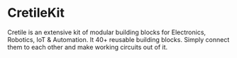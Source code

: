 # CretileKit
Cretile is an extensive kit of modular building blocks for Electronics, Robotics, IoT &amp; Automation. It 40+ reusable building blocks. Simply connect them to each other and make working circuits out of it.
